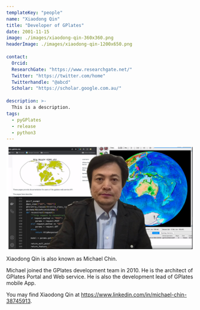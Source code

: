 ```yaml
---
templateKey: "people"
name: "Xiaodong Qin"
title: "Developer of GPlates"
date: 2001-11-15
image: ./images/xiaodong-qin-360x360.png
headerImage: ./images/xiaodong-qin-1200x650.png

contact: 
  Orcid:
  ResearchGate: "https://www.researchgate.net/" 
  Twitter: "https://twitter.com/home"
  Twitterhandle: "@abcd"
  Scholar: "https://scholar.google.com.au/" 
  
description: >-
  This is a description.
tags:
  - pyGPlates
  - release
  - python3
---
```


![Xiaodong Qin](./images/xiaodong-qin-1200x650.png)

Xiaodong Qin is also known as Michael Chin.

Michael joined the GPlates development team in 2010. He is the architect of GPlates Portal and Web service. He is also the development lead of GPlates mobile App.

You may find Xiaodong Qin at https://www.linkedin.com/in/michael-chin-38745913.
